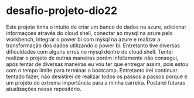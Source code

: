 # desafio-projeto-dio22

Este projeto tinha o intuito de criar um banco de dados na azure, adicionar informaçoes através do cloud shell, conectar ao mysql na azure pelo workbench, integrar o power bi com mysql na azure e realizar a transformação dos dados utilizando o power bi. Entretanto tive diversas dificuldades com alguns erros no mysql dentro do cloud shell. Tentei realizar o projeto de outras maneiras porém infelizmente não consegui, após tentar de diversas maneiras eu vou ter que entregar assim, pois estou com o tempo limite para terminar o bootcamp. Entretanto irei continuar tentado fazer, não desistirei de realizar todos os passos a passos porque é um projeto de extrema importância para a minha carreira. Postarei futuras atualizações nesse repositório. 
